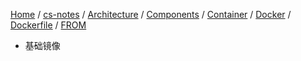 [Home](https://mengxianbin.github.io) /
[cs-notes](https://mengxianbin.github.io/cs-notes/site) /
[Architecture](https://mengxianbin.github.io/cs-notes/site/Architecture) /
[Components](https://mengxianbin.github.io/cs-notes/site/Architecture/Components) /
[Container](https://mengxianbin.github.io/cs-notes/site/Architecture/Components/Container) /
[Docker](https://mengxianbin.github.io/cs-notes/site/Architecture/Components/Container/Docker) /
[Dockerfile](https://mengxianbin.github.io/cs-notes/site/Architecture/Components/Container/Docker/Dockerfile) /
[FROM](https://mengxianbin.github.io/cs-notes/site/Architecture/Components/Container/Docker/Dockerfile/FROM)

* 基础镜像